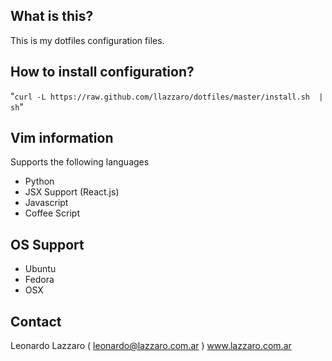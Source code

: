 ## What is this?

This is my dotfiles configuration files.


## How to install configuration?

"`curl -L https://raw.github.com/llazzaro/dotfiles/master/install.sh  | sh`"

## Vim information

Supports the following languages
 * Python
 * JSX Support (React.js)
 * Javascript
 * Coffee Script
  
## OS Support
 * Ubuntu
 * Fedora
 * OSX

## Contact

Leonardo Lazzaro ( leonardo@lazzaro.com.ar )
www.lazzaro.com.ar
